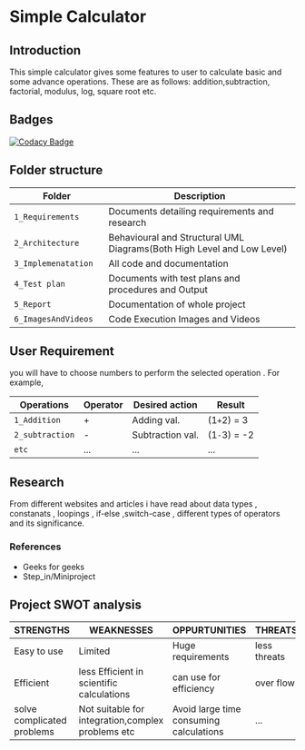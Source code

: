# Simple Calculator
 ## Introduction 
 This simple calculator gives some features to user to calculate basic and some advance operations. These are as follows: addition,subtraction, factorial, modulus, log, square root etc.

 ## Badges
 [![Codacy Badge](https://app.codacy.com/project/badge/Grade/5e48f659718341ceb799ef1461d5243c)](https://www.codacy.com/gh/mukul0910/M1_Simple_calculator/dashboard?utm_source=github.com&amp;utm_medium=referral&amp;utm_content=mukul0910/M1_Simple_calculator&amp;utm_campaign=Badge_Grade)

 ## Folder structure
Folder                   | Description
-------------------------| -----------------------------------------
`1_Requirements`         | Documents detailing requirements and research
`2_Architecture      `   | Behavioural and Structural UML Diagrams(Both High Level and Low Level)
`3_Implemenatation `     | All code and documentation
`4_Test plan     `       | Documents with test plans and procedures and Output
`5_Report`               | Documentation of whole project
`6_ImagesAndVideos`      | Code Execution Images and Videos

## User Requirement
you will have to choose numbers to perform the selected operation . For example,

Operations     | Operator  | Desired action | Result   
---------------|-----------|----------------|--------
`1_Addition`   |    +      | Adding val.    | (1`+`2) = 3
`2_subtraction`|    -      | Subtraction val.| (1`-`3) = -2
`etc`          |   ...    |   ...       | ... 

## Research
 From different websites and articles i have read about data types , constanats , loopings , if-else ,switch-case , different types of operators and its significance. 
 
 ### References 
 - Geeks for geeks
 - Step_in/Miniproject

## Project SWOT analysis
STRENGTHS  | WEAKNESSES | OPPURTUNITIES | THREATS  
---------------|-----------|----------------|--------
Easy to use   |    Limited   | Huge requirements| less threats
Efficient     |    less Efficient in scientific calculations | can use for efficiency| over flow
solve complicated problems   |   Not suitable for integration,complex problems etc | Avoid large time consuming calculations| ... 


     

